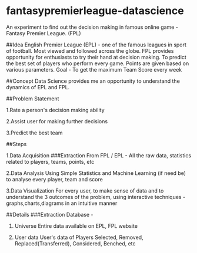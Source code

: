 # fantasypremierleague-datascience
An experiment to find out the decision making in famous online game - Fantasy Premier League. (FPL)

##Idea
English Premier League (EPL) - one of the famous leagues in sport of football. Most viewed and followed across the globe.
FPL provides opportunity for enthusiasts to try their hand at decision making.
To predict the best set of players who perform every game.
Points are given based on various parameters.
Goal - To get the maximum Team Score every week

##Concept
Data Science provides me an opportunity to understand the dynamics of EPL and FPL.

##Problem Statement

1.Rate a person's decision making ability

2.Assist user for making further decisions

3.Predict the best team 


##Steps

1.Data Acquisition
###Extraction
From FPL / EPL - All the raw data, statistics related to players, teams, points, etc

2.Data Analysis
Using Simple Statistics and Machine Learning (if need be) to analyse every player, team and score

3.Data Visualization
For every user, to make sense of data and to understand the 3 outcomes of the problem, using interactive techniques - graphs,charts,diagrams in an intuitive manner 

##Details
###Extraction
Database -

1. Universe 
Entire data available on EPL, FPL website

2. User data
User's data of Players Selected, Removed, Replaced(Transferred), Considered, Benched, etc

